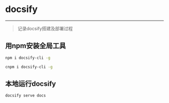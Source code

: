 # docsify
---

> 记录docsify搭建及部署过程

## 用npm安装全局工具
``` bash
npm i docsify-cli -g
```

``` bash
cnpm i docsify-cli -g
```

## 本地运行docsify

``` bash
docsify serve docs
```
